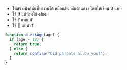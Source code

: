 - ให้สร้างฟังก์ชันที่ทำงานได้เหมือนฟังก์ชันด้านล่าง โดยให้เขียน 3 แบบ
- ใช้ if แต่ห้ามใช้ else 
- ใช้ ? แทน if
- ใช้ || แทน if

```js
function checkAge(age) {
  if (age > 18) {
    return true;
  } else {
    return confirm("Did parents allow you?");
  }
}
```
